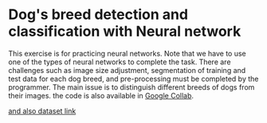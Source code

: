 # Dog's breed detection and classification with Neural network
This exercise is for practicing neural networks. Note that we have to use one of the types of neural networks to complete the task.
There are challenges such as image size adjustment, segmentation of training and test data for each dog breed, and pre-processing must be completed by the programmer.
The main issue is to distinguish different breeds of dogs from their images.
the code is also available in [Google Collab](http://vision.stanford.edu/aditya86/ImageNetDogs).

[and also dataset link](http://vision.stanford.edu/aditya86/ImageNetDogs)
